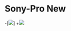 # Sony-Pro New

-[<img src="https://i.imgur.com/Down.png"/>]
+<img src="https://i.imgur.com/Down.png"/>
